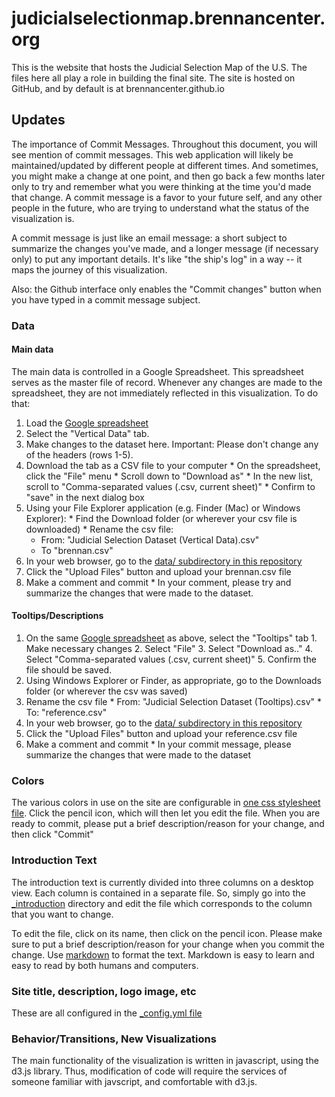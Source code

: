 # judicialselectionmap.brennancenter.org
This is the website that hosts the Judicial Selection Map of the U.S. The files here all play a role in building the final site.
The site is hosted on GitHub, and by default is at brennancenter.github.io

## Updates
The importance of Commit Messages. Throughout this document, you will see mention of commit messages.  This web application will likely be maintained/updated by different people at different times.  And sometimes, you might make a change at one point, and then go back a few months later only to try and remember what you were thinking at the time you'd made that change.  A commit message is a favor to your future self, and any other people in the future, who are trying to understand what the status of the visualization is.

A commit message is just like an email message: a short subject to summarize the changes you've made, and a longer message (if necessary only) to put any important details.  It's like "the ship's log" in a way -- it maps the journey of this visualization.

Also: the Github interface only enables the "Commit changes" button when you have typed in a commit message subject.

### Data
#### Main data
The main data is controlled in a Google Spreadsheet.  This spreadsheet serves as the master file of record.  Whenever any changes are made to the spreadsheet, they are not immediately reflected in this visualization.  To do that:
  1. Load the [Google spreadsheet](https://docs.google.com/spreadsheets/d/1-sU2EAuAO-C0TJQewpMSOWIFu4kIw2S_J961g2kDJKk/edit#gid=1290804713)
  2. Select the "Vertical Data" tab.
  3. Make changes to the dataset here. Important: Please don't change any of the headers (rows 1-5).
  4. Download the tab as a CSV file to your computer
    * On the spreadsheet, click the "File" menu
    * Scroll down to "Download as"
    * In the new list, scroll to "Comma-separated values (.csv, current sheet)"
    * Confirm to "save" in the next dialog box
  5. Using your File Explorer application (e.g. Finder (Mac) or Windows Explorer):
    * Find the Download folder (or wherever your csv file is downloaded)
    * Rename the csv file:
      * From: "Judicial Selection Dataset (Vertical Data).csv"
      * To "brennan.csv"
  6. In your web browser, go to the [data/ subdirectory in this repository](https://github.com/BrennanCenter/brennancenter.github.io/tree/master/data)
  7. Click the "Upload Files" button and upload your brennan.csv file
  8. Make a comment and commit
    * In your comment, please try and summarize the changes that were made to the dataset.

#### Tooltips/Descriptions
  1. On the same [Google spreadsheet](https://docs.google.com/spreadsheets/d/1-sU2EAuAO-C0TJQewpMSOWIFu4kIw2S_J961g2kDJKk/edit#gid=1290804713) as above, select the "Tooltips" tab
    1. Make necessary changes
    2. Select "File"
    3. Select "Download as.."
    4. Select "Comma-separated values (.csv, current sheet)"
    5. Confirm the file should be saved.
  2. Using Windows Explorer or Finder, as appropriate, go to the Downloads folder (or wherever the csv was saved)
  3. Rename the csv file
    * From: "Judicial Selection Dataset (Tooltips).csv"
    * To: "reference.csv"
  4. In your web browser, go to the [data/ subdirectory in this repository](https://github.com/BrennanCenter/brennancenter.github.io/tree/master/data)
  5. Click the "Upload Files" button and upload your reference.csv file
  6. Make a comment and commit
    * In your commit message, please summarize the changes that were made to the dataset
  

### Colors
The various colors in use on the site are configurable in [one css stylesheet file](https://github.com/BrennanCenter/brennancenter.github.io/blob/master/_sass/_colors.scss).
Click the pencil icon, which will then let you edit the file.
When you are ready to commit, please put a brief description/reason for your change, and then click "Commit"

### Introduction Text
The introduction text is currently divided into three columns on a desktop view.  Each column is contained in a separate file.  So, simply go into the [_introduction](https://github.com/BrennanCenter/brennancenter.github.io/tree/master/_introduction) directory and edit the file which corresponds to the column that you want to change.

To edit the file, click on its name, then click on the pencil icon.
Please make sure to put a brief description/reason for your change when you commit the change.  Use [markdown](https://guides.github.com/features/mastering-markdown/) to format the text.  Markdown is easy to learn and easy to read by both humans and computers.

### Site title, description, logo image, etc
These are all configured in the [_config.yml file](https://github.com/BrennanCenter/brennancenter.github.io/blob/master/_config.yml)


### Behavior/Transitions, New Visualizations

The main functionality of the visualization is written in javascript, using the d3.js library. Thus, modification of code will require the services of someone familiar with javscript, and comfortable with d3.js.

